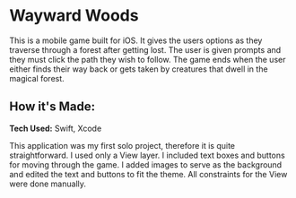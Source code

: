 # Wayward Woods
This is a mobile game built for iOS. It gives the users options as they traverse through a forest after getting lost. The user is given prompts and they must click the path they wish to follow. The game ends when the user either finds their way back or gets taken by creatures that dwell in the magical forest.
## How it's Made:
**Tech Used:**
Swift, Xcode

This application was my first solo project, therefore it is quite straightforward. I used only a View layer. I included text boxes and buttons for moving through the game. I added images to serve as the background and edited the text and buttons to fit the theme. All constraints for the View were done manually.
